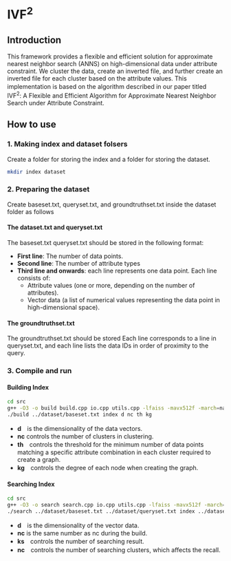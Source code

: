 # IVF<sup>2</sup>
## Introduction
This framework provides a flexible and efficient solution for approximate nearest neighbor search (ANNS) on high-dimensional data under attribute constraint. We cluster the data, create an inverted file, and further create an inverted file for each cluster based on the attribute values. This implementation is based on the algorithm described in our paper titled　IVF<sup>2</sup>: A Flexible and Efficient Algorithm for Approximate Nearest Neighbor Search under Attribute Constraint.

## How to use
### 1. Making index and dataset folsers
Create a folder for storing the index and a folder for storing the dataset.
```sh
mkdir index dataset
```

### 2. Preparing the dataset
Create baseset.txt, queryset.txt, and groundtruthset.txt inside the dataset folder as follows

#### The dataset.txt and queryset.txt
The baseset.txt queryset.txt should be stored in the following format:
- **First line**: The number of data points.
- **Second line**: The number of attribute types
- **Third line and onwards**: each line represents one data point. Each line consists of:
   - Attribute values (one or more, depending on the number of attributes).
   - Vector data (a list of numerical values representing the data point in high-dimensional space).

#### The groundtruthset.txt
The groundtruthset.txt should be stored Each line corresponds to a line in queryset.txt, and each line lists the data IDs in order of proximity to the query.

### 3. Compile and run
#### Building Index
```sh
cd src
g++ -O3 -o build build.cpp io.cpp utils.cpp -lfaiss -mavx512f -march=native
./build ../dataset/baseset.txt index d nc th kg
```
- **d**　is the dimensionality of the data vectors.
- **nc** controls the number of clusters in clustering.
- **th**　controls the threshold for the minimum number of data points matching a specific attribute combination in each cluster required to create a graph.
- **kg**　controls the degree of each node when creating the graph.

#### Searching Index
```sh
cd src
g++ -O3 -o search search.cpp io.cpp utils.cpp -lfaiss -mavx512f -march=native
./search ../dataset/baseset.txt ../dataset/queryset.txt index ../dataset/groundtruthset.txt d nc ks np
```
- **d**　is the dimensionality of the vector data.
- **nc** is the same number as nc during the build.
- **ks**　controls the number of searching result.
- **nc**　controls the number of searching clusters, which affects the recall.
